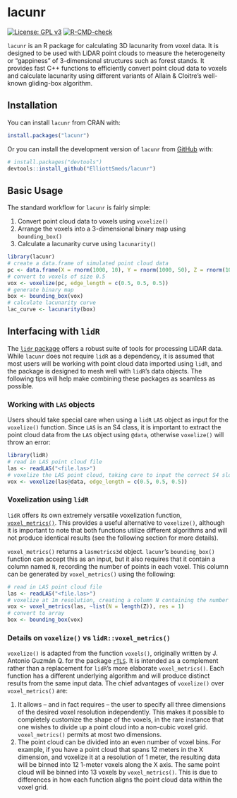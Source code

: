 
<!-- README.md is generated from README.Rmd. Please edit that file -->

# lacunr

<!-- badges: start -->

[![License: GPL
v3](https://img.shields.io/badge/License-GPL--3-blue.svg)](https://www.gnu.org/licenses/gpl-3.0)
[![R-CMD-check](https://github.com/ElliottSmeds/lacunr/actions/workflows/R-CMD-check.yaml/badge.svg)](https://github.com/ElliottSmeds/lacunr/actions/workflows/R-CMD-check.yaml)
<!-- badges: end -->

`lacunr` is an R package for calculating 3D lacunarity from voxel data.
It is designed to be used with LiDAR point clouds to measure the
heterogeneity or “gappiness” of 3-dimensional structures such as forest
stands. It provides fast C++ functions to efficiently convert point
cloud data to voxels and calculate lacunarity using different variants
of Allain & Cloitre’s well-known gliding-box algorithm.

## Installation

You can install `lacunr` from CRAN with:

``` r
install.packages("lacunr")
```

Or you can install the development version of `lacunr` from
[GitHub](https://github.com/) with:

``` r
# install.packages("devtools")
devtools::install_github("ElliottSmeds/lacunr")
```

## Basic Usage

The standard workflow for `lacunr` is fairly simple:

1.  Convert point cloud data to voxels using `voxelize()`
2.  Arrange the voxels into a 3-dimensional binary map using
    `bounding_box()`
3.  Calculate a lacunarity curve using `lacunarity()`

``` r
library(lacunr)
# create a data.frame of simulated point cloud data
pc <- data.frame(X = rnorm(1000, 10), Y = rnorm(1000, 50), Z = rnorm(1000, 25))
# convert to voxels of size 0.5
vox <- voxelize(pc, edge_length = c(0.5, 0.5, 0.5))
# generate binary map
box <- bounding_box(vox)
# calculate lacunarity curve
lac_curve <- lacunarity(box)
```

## Interfacing with `lidR`

The [`lidr` package](https://github.com/r-lidar/lidR) offers a robust
suite of tools for processing LiDAR data. While `lacunr` does not
require `lidR` as a dependency, it is assumed that most users will be
working with point cloud data imported using `lidR`, and the package is
designed to mesh well with `lidR`’s data objects. The following tips
will help make combining these packages as seamless as possible.

### Working with `LAS` objects

Users should take special care when using a `lidR` `LAS` object as input
for the `voxelize()` function. Since `LAS` is an S4 class, it is
important to extract the point cloud data from the `LAS` object using
`@data`, otherwise `voxelize()` will throw an error:

``` r
library(lidR)
# read in LAS point cloud file
las <- readLAS("<file.las>")
# voxelize the LAS point cloud, taking care to input the correct S4 slot
vox <- voxelize(las@data, edge_length = c(0.5, 0.5, 0.5))
```

### Voxelization using `lidR`

`lidR` offers its own extremely versatile voxelization function,
[`voxel_metrics()`](https://r-lidar.github.io/lidRbook/voxel_metrics.html).
This provides a useful alternative to `voxelize()`, although it is
important to note that both functions utilize different algorithms and
will not produce identical results (see the following section for more
details).

`voxel_metrics()` returns a `lasmetrics3d` object. `lacunr`’s
`bounding_box()` function can accept this as an input, but it also
requires that it contain a column named `N`, recording the number of
points in each voxel. This column can be generated by `voxel_metrics()`
using the following:

``` r
# read in LAS point cloud file
las <- readLAS("<file.las>")
# voxelize at 1m resolution, creating a column N containing the number of points
vox <- voxel_metrics(las, ~list(N = length(Z)), res = 1)
# convert to array
box <- bounding_box(vox)
```

### Details on `voxelize()` vs `lidR::voxel_metrics()`

`voxelize()` is adapted from the function `voxels()`, originally written
by J. Antonio Guzmán Q. for the package
[`rTLS`](https://github.com/Antguz/rTLS). It is intended as a complement
rather than a replacement for `lidR`’s more elaborate `voxel_metrics()`.
Each function has a different underlying algorithm and will produce
distinct results from the same input data. The chief advantages of
`voxelize()` over `voxel_metrics()` are:

1.  It allows – and in fact requires – the user to specify all three
    dimensions of the desired voxel resolution independently. This makes
    it possible to completely customize the shape of the voxels, in the
    rare instance that one wishes to divide up a point cloud into a
    non-cubic voxel grid. `voxel_metrics()` permits at most two
    dimensions.
2.  The point cloud can be divided into an even number of voxel bins.
    For example, if you have a point cloud that spans 12 meters in the X
    dimension, and voxelize it at a resolution of 1 meter, the resulting
    data will be binned into 12 1-meter voxels along the X axis. The
    same point cloud will be binned into 13 voxels by `voxel_metrics()`.
    This is due to differences in how each function aligns the point
    cloud data within the voxel grid.
